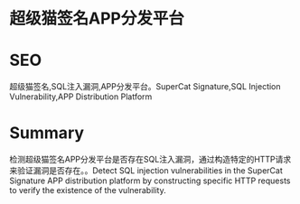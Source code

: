 # 超级猫签名APP分发平台
# SEO
超级猫签名,SQL注入漏洞,APP分发平台。SuperCat Signature,SQL Injection Vulnerability,APP Distribution Platform
# Summary
检测超级猫签名APP分发平台是否存在SQL注入漏洞，通过构造特定的HTTP请求来验证漏洞是否存在。。Detect SQL injection vulnerabilities in the SuperCat Signature APP distribution platform by constructing specific HTTP requests to verify the existence of the vulnerability.
